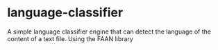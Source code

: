 # language-classifier
A simple language classifier engine that can detect the language of the content of a text file.
Using the FAAN library

